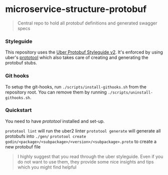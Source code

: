 # microservice-structure-protobuf
 > Central repo to hold all protobuf definitions and generated swagger specs
 
### Styleguide

This repository uses the [Uber Protobuf Styleguide v2](https://github.com/uber/prototool/blob/dev/style/README.md).
It's enforced by using uber's [prototool](https://github.com/uber/prototool) which also takes care of creating
and generating the protobuf stubs.

### Git hooks
To setup the git-hooks, run `./scripts/install-githooks.sh` from the repository root.
You can remove them by running `./scripts/uninstall-githooks.sh`.

### Quickstart
You need to have *prototool* installed and set-up.

`prototool lint` will run the uber2 linter
`prototool generate` will generate all protobufs into `./gen/`
`prototool create godin/<package>/<subpackage>/<version>/<subpackage>.proto` to create a new protobuf file

> I highly suggest that you read through the uber styleguide. Even if you do not want to use them, they
provide some nice insights and tips which you might find helpful